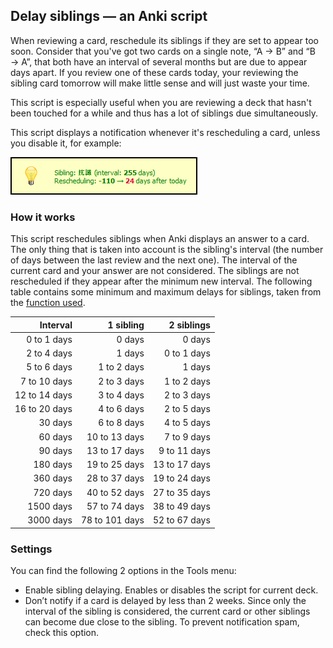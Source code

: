## Delay siblings — an Anki script

When reviewing a card, reschedule its siblings if they are set to appear
too soon. Consider that you've got two cards on a single note, “A → B”
and “B → A”, that both have an interval of several months but are due
to appear days apart. If you review one of these cards today, your
reviewing the sibling card tomorrow will make little sense and will just
waste your time.

This script is especially useful when you are reviewing a deck that
hasn't been touched for a while and thus has a lot of siblings due
simultaneously.

This script displays a notification whenever it's rescheduling a card,
unless you disable it, for example:

![notification example](notification.png)

### How it works

This script reschedules siblings when Anki displays an answer to a card.
The only thing that is taken into account is the sibling's interval (the
number of days between the last review and the next one). The interval
of the current card and your answer are not considered. The siblings are
not rescheduled if they appear after the minimum new interval. The
following table contains some minimum and maximum delays for siblings,
taken from the [function used](https://www.desmos.com/calculator/fnh882qnd1).



|     Interval  | 1 sibling      | 2 siblings    |
|     --:       | --:            | --:           |
|   0 to 1 days |         0 days |        0 days |
|   2 to 4 days |         1 days |   0 to 1 days |
|   5 to 6 days |    1 to 2 days |        1 days |
|  7 to 10 days |    2 to 3 days |   1 to 2 days |
| 12 to 14 days |    3 to 4 days |   2 to 3 days |
| 16 to 20 days |    4 to 6 days |   2 to 5 days |
|       30 days |    6 to 8 days |   4 to 5 days |
|       60 days |  10 to 13 days |   7 to 9 days |
|       90 days |  13 to 17 days |  9 to 11 days |
|      180 days |  19 to 25 days | 13 to 17 days |
|      360 days |  28 to 37 days | 19 to 24 days |
|      720 days |  40 to 52 days | 27 to 35 days |
|     1500 days |  57 to 74 days | 38 to 49 days |
|     3000 days | 78 to 101 days | 52 to 67 days |


### Settings

You can find the following 2 options in the Tools menu:

* Enable sibling delaying. Enables or disables the script for current
deck.
* Don’t notify if a card is delayed by less than 2 weeks. Since only the
interval of the sibling is considered, the current card or other siblings
can become due close to the sibling. To prevent notification spam, check
this option.
